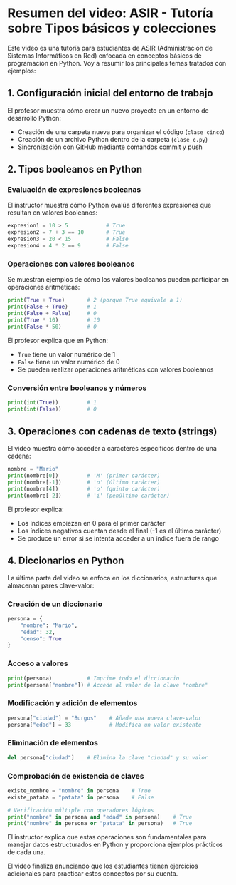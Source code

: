 

# Resumen del video: ASIR - Tutoría sobre Tipos básicos y colecciones

Este video es una tutoría para estudiantes de ASIR (Administración de Sistemas Informáticos en Red) enfocada en conceptos básicos de programación en Python. Voy a resumir los principales temas tratados con ejemplos:

## 1. Configuración inicial del entorno de trabajo

El profesor muestra cómo crear un nuevo proyecto en un entorno de desarrollo Python:
- Creación de una carpeta nueva para organizar el código (`clase cinco`)
- Creación de un archivo Python dentro de la carpeta (`clase_c.py`)
- Sincronización con GitHub mediante comandos commit y push

## 2. Tipos booleanos en Python

### Evaluación de expresiones booleanas
El instructor muestra cómo Python evalúa diferentes expresiones que resultan en valores booleanos:

```python
expresion1 = 10 > 5            # True
expresion2 = 7 + 3 == 10       # True
expresion3 = 20 < 15           # False
expresion4 = 4 * 2 == 9        # False
```

### Operaciones con valores booleanos
Se muestran ejemplos de cómo los valores booleanos pueden participar en operaciones aritméticas:

```python
print(True + True)       # 2 (porque True equivale a 1)
print(False + True)      # 1
print(False + False)     # 0
print(True * 10)         # 10
print(False * 50)        # 0
```

El profesor explica que en Python:
- `True` tiene un valor numérico de 1
- `False` tiene un valor numérico de 0
- Se pueden realizar operaciones aritméticas con valores booleanos

### Conversión entre booleanos y números
```python
print(int(True))         # 1
print(int(False))        # 0
```

## 3. Operaciones con cadenas de texto (strings)

El video muestra cómo acceder a caracteres específicos dentro de una cadena:

```python
nombre = "Mario"
print(nombre[0])         # 'M' (primer carácter)
print(nombre[-1])        # 'o' (último carácter)
print(nombre[4])         # 'o' (quinto carácter)
print(nombre[-2])        # 'i' (penúltimo carácter)
```

El profesor explica:
- Los índices empiezan en 0 para el primer carácter
- Los índices negativos cuentan desde el final (-1 es el último carácter)
- Se produce un error si se intenta acceder a un índice fuera de rango

## 4. Diccionarios en Python

La última parte del video se enfoca en los diccionarios, estructuras que almacenan pares clave-valor:

### Creación de un diccionario
```python
persona = {
    "nombre": "Mario",
    "edad": 32,
    "censo": True
}
```

### Acceso a valores
```python
print(persona)           # Imprime todo el diccionario
print(persona["nombre"]) # Accede al valor de la clave "nombre"
```

### Modificación y adición de elementos
```python
persona["ciudad"] = "Burgos"    # Añade una nueva clave-valor
persona["edad"] = 33            # Modifica un valor existente
```

### Eliminación de elementos
```python
del persona["ciudad"]    # Elimina la clave "ciudad" y su valor
```

### Comprobación de existencia de claves
```python
existe_nombre = "nombre" in persona    # True
existe_patata = "patata" in persona    # False

# Verificación múltiple con operadores lógicos
print("nombre" in persona and "edad" in persona)    # True
print("nombre" in persona or "patata" in persona)   # True
```

El instructor explica que estas operaciones son fundamentales para manejar datos estructurados en Python y proporciona ejemplos prácticos de cada una.

El video finaliza anunciando que los estudiantes tienen ejercicios adicionales para practicar estos conceptos por su cuenta.